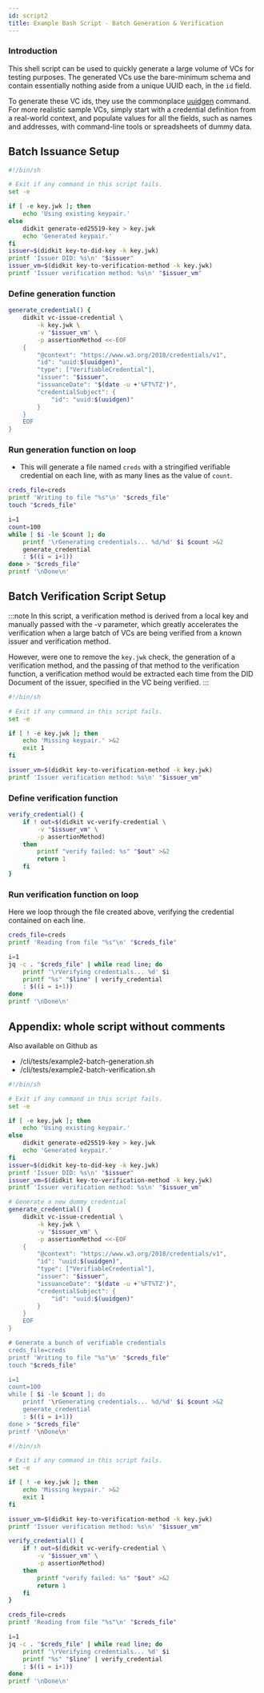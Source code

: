```yaml
---
id: script2
title: Example Bash Script - Batch Generation & Verification
---
```


### Introduction

This shell script can be used to quickly generate a large volume of VCs for testing purposes.  The generated VCs use the bare-minimum schema and contain essentially nothing aside from a unique UUID each, in the `id` field.  

To generate these VC ids, they use the commonplace [uuidgen](https://stackoverflow.com/questions/56172946/how-to-generate-a-uuid-in-shell-script) command.  For more realistic sample VCs, simply start with a credential definition from a real-world context, and populate values for all the fields, such as names and addresses, with command-line tools or spreadsheets of dummy data.

## Batch Issuance Setup 

```bash
#!/bin/sh

# Exit if any command in this script fails.
set -e

if [ -e key.jwk ]; then
	echo 'Using existing keypair.'
else
	didkit generate-ed25519-key > key.jwk
	echo 'Generated keypair.'
fi
issuer=$(didkit key-to-did-key -k key.jwk)
printf 'Issuer DID: %s\n' "$issuer"
issuer_vm=$(didkit key-to-verification-method -k key.jwk)
printf 'Issuer verification method: %s\n' "$issuer_vm"
```

### Define generation function
```bash
generate_credential() {
	didkit vc-issue-credential \
		-k key.jwk \
		-v "$issuer_vm" \
		-p assertionMethod <<-EOF
	{
		"@context": "https://www.w3.org/2018/credentials/v1",
		"id": "uuid:$(uuidgen)",
		"type": ["VerifiableCredential"],
		"issuer": "$issuer",
		"issuanceDate": "$(date -u +'%FT%TZ')",
		"credentialSubject": {
			"id": "uuid:$(uuidgen)"
		}
	}
	EOF
}
```
### Run generation function on loop

* This will generate a file named `creds` with a stringified verifiable credential on each line, with as many lines as the value of `count`.

```bash
creds_file=creds
printf 'Writing to file "%s"\n' "$creds_file"
touch "$creds_file"

i=1
count=100
while [ $i -le $count ]; do
	printf '\rGenerating credentials... %d/%d' $i $count >&2
	generate_credential
	: $((i = i+1))
done > "$creds_file"
printf '\nDone\n'
```


## Batch Verification Script Setup

:::note
In this script, a verification method is derived from a local key and manually passed with the -v parameter, which greatly accelerates the verification when a large batch of VCs are being verified from a known issuer and verification method. 

However, were one to remove the `key.jwk` check, the generation of a verification method, and the passing of that method to the verification function, a verification method would be extracted each time from the DID Document of the issuer, specified in the VC being verified.
:::

```bash
#!/bin/sh

# Exit if any command in this script fails.
set -e

if [ ! -e key.jwk ]; then
	echo 'Missing keypair.' >&2
	exit 1
fi

issuer_vm=$(didkit key-to-verification-method -k key.jwk)
printf 'Issuer verification method: %s\n' "$issuer_vm"
```

### Define verification function

```bash
verify_credential() {
	if ! out=$(didkit vc-verify-credential \
		-v "$issuer_vm" \
		-p assertionMethod)
	then
		printf "verify failed: %s" "$out" >&2
		return 1
	fi
}
```
### Run verification function on loop
Here we loop through the file created above, verifying the credential contained on each line.

```bash
creds_file=creds
printf 'Reading from file "%s"\n' "$creds_file"

i=1
jq -c . "$creds_file" | while read line; do
	printf '\rVerifying credentials... %d' $i
	printf "%s" "$line" | verify_credential 
	: $((i = i+1))
done
printf '\nDone\n'


```


## Appendix: whole script without comments

Also available on Github as
* /cli/tests/example2-batch-generation.sh
* /cli/tests/example2-batch-verification.sh

```bash
#!/bin/sh

# Exit if any command in this script fails.
set -e

if [ -e key.jwk ]; then
	echo 'Using existing keypair.'
else
	didkit generate-ed25519-key > key.jwk
	echo 'Generated keypair.'
fi
issuer=$(didkit key-to-did-key -k key.jwk)
printf 'Issuer DID: %s\n' "$issuer"
issuer_vm=$(didkit key-to-verification-method -k key.jwk)
printf 'Issuer verification method: %s\n' "$issuer_vm"

# Generate a new dummy credential
generate_credential() {
	didkit vc-issue-credential \
		-k key.jwk \
		-v "$issuer_vm" \
		-p assertionMethod <<-EOF
	{
		"@context": "https://www.w3.org/2018/credentials/v1",
		"id": "uuid:$(uuidgen)",
		"type": ["VerifiableCredential"],
		"issuer": "$issuer",
		"issuanceDate": "$(date -u +'%FT%TZ')",
		"credentialSubject": {
			"id": "uuid:$(uuidgen)"
		}
	}
	EOF
}

# Generate a bunch of verifiable credentials
creds_file=creds
printf 'Writing to file "%s"\n' "$creds_file"
touch "$creds_file"

i=1
count=100
while [ $i -le $count ]; do
	printf '\rGenerating credentials... %d/%d' $i $count >&2
	generate_credential
	: $((i = i+1))
done > "$creds_file"
printf '\nDone\n'
```

```bash
#!/bin/sh

# Exit if any command in this script fails.
set -e

if [ ! -e key.jwk ]; then
	echo 'Missing keypair.' >&2
	exit 1
fi

issuer_vm=$(didkit key-to-verification-method -k key.jwk)
printf 'Issuer verification method: %s\n' "$issuer_vm"

verify_credential() {
	if ! out=$(didkit vc-verify-credential \
		-v "$issuer_vm" \
		-p assertionMethod)
	then
		printf "verify failed: %s" "$out" >&2
		return 1
	fi
}

creds_file=creds
printf 'Reading from file "%s"\n' "$creds_file"

i=1
jq -c . "$creds_file" | while read line; do
	printf '\rVerifying credentials... %d' $i
	printf "%s" "$line" | verify_credential 
	: $((i = i+1))
done
printf '\nDone\n'


```
